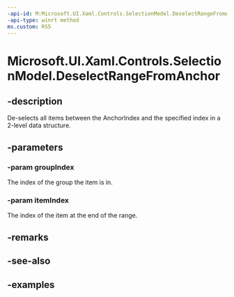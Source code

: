 ```yaml
---
-api-id: M:Microsoft.UI.Xaml.Controls.SelectionModel.DeselectRangeFromAnchor(System.Int32,System.Int32)
-api-type: winrt method
ms.custom: RS5
---
```


<!-- Method syntax.
public void SelectionModel.DeselectRangeFromAnchor(Int32 groupIndex, Int32 itemIndex)
-->

# Microsoft.UI.Xaml.Controls.SelectionModel.DeselectRangeFromAnchor

## -description

De-selects all items between the AnchorIndex and the specified index in a 2-level data structure.

## -parameters

### -param groupIndex

The index of the group the item is in.

### -param itemIndex

The index of the item at the end of the range.

## -remarks

## -see-also

## -examples

